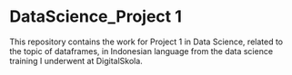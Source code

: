 # DataScience_Project 1
This repository contains the work for Project 1 in Data Science, related to the topic of dataframes, in Indonesian language from the data science training I underwent at DigitalSkola.
